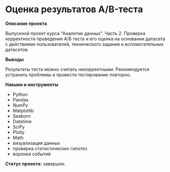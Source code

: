 # Оценка результатов A/B-теста

**Описание проекта**

Выпускной проект курса "Аналитик данных". Часть 2. Проверка корректности проведения А/Б теста и его оценка на основании датасета с действиями пользователей, технического задания и вспомогательных датасетов.

**Выводы**

Результаты теста можно считать некорректными. Рекомендуется устранить проблемы и провести тестирование повторно.

**Навыки и инструменты**
- Python
- Pandas 
- NumPy
- Matplotlib
- Seaborn
- Datetime
- SciPy
- Plotly
- Math
- визуализация данных
- проверка статистических гипотез
- воронка событий

**Статус проекта:** завершен.
